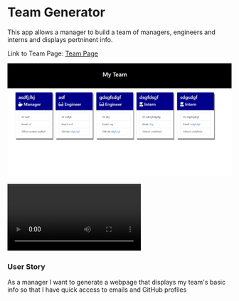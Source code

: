 # Team Generator

This app allows a manager to build a team of managers, engineers and interns and displays pertninent info. 

Link to Team Page:  [Team Page](https://brentp24.github.io/employee-summary/output/team.html) 


![My Team](./Assets/employee-summary.jpg)


![Video](./Assets/my-team.mp4) 


### User Story
As a manager
I want to generate a webpage that displays my team's basic info
so that I have quick access to emails and GitHub profiles
```

